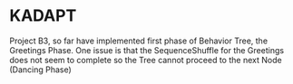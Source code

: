 # KADAPT

Project B3, so far have implemented first phase of Behavior Tree, the Greetings Phase.
One issue is that the SequenceShuffle for the Greetings does not seem to complete so the Tree cannot proceed to the next Node (Dancing Phase)
